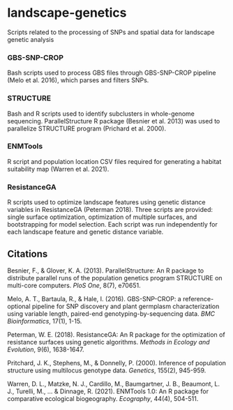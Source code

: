 # landscape-genetics
Scripts related to the processing of SNPs and spatial data for landscape genetic analysis 

### GBS-SNP-CROP

Bash scripts used to process GBS files through GBS-SNP-CROP pipeline (Melo et al. 2016), which parses and filters SNPs. 

### STRUCTURE

Bash and R scripts used to identify subclusters in whole-genome sequencing. ParallelStructure R package (Besnier et al. 2013) was used to parallelize STRUCTURE program (Prichard et al. 2000).

### ENMTools

R script and population location CSV files required for generating a habitat suitability map (Warren et al. 2021).

### ResistanceGA

R scripts used to optimize landscape features using genetic distance variables in ResistanceGA (Peterman 2018). Three scripts are provided: single surface optimization, optimization of multiple surfaces, and bootstrapping for model selection. Each script was run independently for each landscape feature and genetic distance variable. 

## Citations 

Besnier, F., & Glover, K. A. (2013). ParallelStructure: An R package to distribute parallel runs of the population genetics program STRUCTURE on multi-core computers. _PloS One_, 8(7), e70651.

Melo, A. T., Bartaula, R., & Hale, I. (2016). GBS-SNP-CROP: a reference-optional pipeline for SNP discovery and plant germplasm characterization using variable length, paired-end genotyping-by-sequencing data. _BMC Bioinformatics_, 17(1), 1-15.

Peterman, W. E. (2018). ResistanceGA: An R package for the optimization of resistance surfaces using genetic algorithms. _Methods in Ecology and Evolution_, 9(6), 1638-1647.

Pritchard, J. K., Stephens, M., & Donnelly, P. (2000). Inference of population structure using multilocus genotype data. _Genetics_, 155(2), 945-959.

Warren, D. L., Matzke, N. J., Cardillo, M., Baumgartner, J. B., Beaumont, L. J., Turelli, M., ... & Dinnage, R. (2021). ENMTools 1.0: An R package for comparative ecological biogeography. _Ecography_, 44(4), 504-511.
